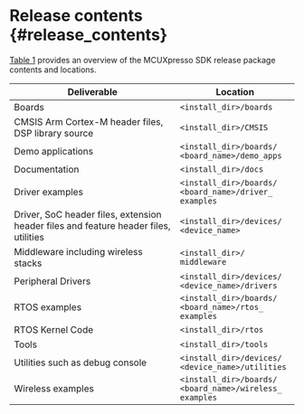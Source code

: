 # Release contents {#release_contents}

[Table 1](#TABLE_RELEASECONTENTS) provides an overview of the MCUXpresso SDK release package contents and locations.

|Deliverable|Location|
|-----------|--------|
|Boards|`<install_​dir>/​boards`|
|CMSIS Arm Cortex-​M header files, DSP library source|`<install_​dir>/​CMSIS`|
|Demo applications|`<install_​dir>/​boards/​<board_​name>/​demo_​apps`|
|Documentation|`<install_​dir>/​docs`|
|Driver examples|`<install_​dir>/​boards/​<board_​name>/​driver_​examples`|
|Driver, SoC header files, extension header files and feature header files, utilities|`<install_​dir>/​devices/​<device_​name>`|
|Middleware including wireless stacks|`<install_​dir>/​middleware`|
|Peripheral Drivers|`<install_​dir>/​devices/​<device_​name>/​drivers`|
|RTOS examples|`<install_​dir>/​boards/​<board_​name>/​rtos_​examples`|
|RTOS Kernel Code|`<install_​dir>/​rtos`|
|Tools|`<install_​dir>/​tools`|
|Utilities such as debug console|`<install_​dir>/​devices/​<device_​name>/​utilities`|
|Wireless examples|`<install_​dir>/​boards/​<board_​name>/​wireless_​examples`|

